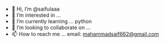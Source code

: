 - 👋 Hi, I’m @saifulaaa
- 👀 I’m interested in ... 
- 🌱 I’m currently learning ... python
- 💞️ I’m looking to collaborate on ...
- 📫 How to reach me ... email: mahammadsaif662@gmail.com

<!---
saifulaaa/saifulaaa is a ✨ special ✨ repository because its `README.md` (this file) appears on your GitHub profile.
You can click the Preview link to take a look at your changes.
--->
